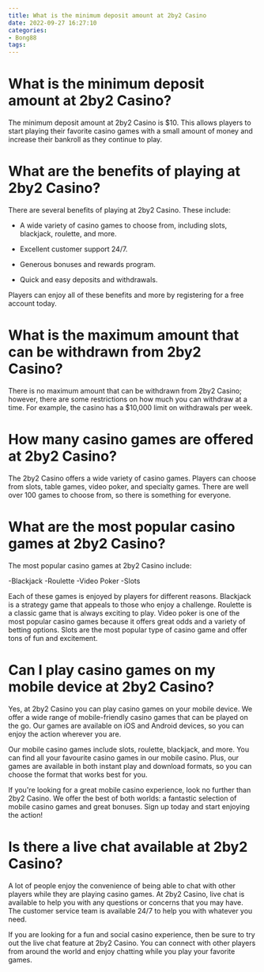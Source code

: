 ```yaml
---
title: What is the minimum deposit amount at 2by2 Casino
date: 2022-09-27 16:27:10
categories:
- Bong88
tags:
---
```



#  What is the minimum deposit amount at 2by2 Casino?

The minimum deposit amount at 2by2 Casino is $10. This allows players to start playing their favorite casino games with a small amount of money and increase their bankroll as they continue to play.

# What are the benefits of playing at 2by2 Casino?

There are several benefits of playing at 2by2 Casino. These include:

- A wide variety of casino games to choose from, including slots, blackjack, roulette, and more.

- Excellent customer support 24/7.

- Generous bonuses and rewards program.

- Quick and easy deposits and withdrawals.

Players can enjoy all of these benefits and more by registering for a free account today.

#  What is the maximum amount that can be withdrawn from 2by2 Casino?

There is no maximum amount that can be withdrawn from 2by2 Casino; however, there are some restrictions on how much you can withdraw at a time. For example, the casino has a $10,000 limit on withdrawals per week.

#  How many casino games are offered at 2by2 Casino?

The 2by2 Casino offers a wide variety of casino games. Players can choose from slots, table games, video poker, and specialty games. There are well over 100 games to choose from, so there is something for everyone.

# What are the most popular casino games at 2by2 Casino?

The most popular casino games at 2by2 Casino include:

-Blackjack
-Roulette
-Video Poker
-Slots

Each of these games is enjoyed by players for different reasons. Blackjack is a strategy game that appeals to those who enjoy a challenge. Roulette is a classic game that is always exciting to play. Video poker is one of the most popular casino games because it offers great odds and a variety of betting options. Slots are the most popular type of casino game and offer tons of fun and excitement.

#  Can I play casino games on my mobile device at 2by2 Casino?

Yes, at 2by2 Casino you can play casino games on your mobile device. We offer a wide range of mobile-friendly casino games that can be played on the go. Our games are available on iOS and Android devices, so you can enjoy the action wherever you are.

Our mobile casino games include slots, roulette, blackjack, and more. You can find all your favourite casino games in our mobile casino. Plus, our games are available in both instant play and download formats, so you can choose the format that works best for you.

If you're looking for a great mobile casino experience, look no further than 2by2 Casino. We offer the best of both worlds: a fantastic selection of mobile casino games and great bonuses. Sign up today and start enjoying the action!

#  Is there a live chat available at 2by2 Casino?

A lot of people enjoy the convenience of being able to chat with other players while they are playing casino games. At 2by2 Casino, live chat is available to help you with any questions or concerns that you may have. The customer service team is available 24/7 to help you with whatever you need.

If you are looking for a fun and social casino experience, then be sure to try out the live chat feature at 2by2 Casino. You can connect with other players from around the world and enjoy chatting while you play your favorite games.